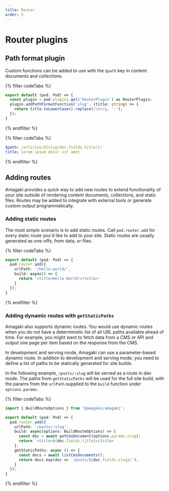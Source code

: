 ```yaml
---
title: Router
order: 5
---
```

# Router plugins

## Path format plugin

Custom functions can be added to use with the `$path` key in content documents
and collections.

{% filter codeTabs %}
```typescript:title=amagaki.ts
export default (pod: Pod) => {
  const plugin = pod.plugins.get('RouterPlugin') as RouterPlugin;
  plugin.addPathFormatFunction('slug', (title: string) => {
    return title.toLowerCase().replace(/\s+/g, '-');
  });
}
```
{% endfilter %}

{% filter codeTabs %}
```yaml
$path: /articles/${slug(doc.fields.title)}/
title: Lorem ipsum dolor sit amet
```
{% endfilter %}

## Adding routes

Amagaki provides a quick way to add new routes to extend functionality of your
site outside of rendering content documents, collections, and static files.
Routes may be added to integrate with external tools or generate custom output
programmatically.

### Adding static routes

The most simple scenario is to add static routes. Call `pod.router.add` for
every static route you'd like to add to your site. Static routes are usually
generated as one-offs, from data, or files.

{% filter codeTabs %}
```typescript:title=amagaki.ts
export default (pod: Pod) => {
  pod.router.add({
    urlPath: '/hello-world/',
    build: async() => {
      return '<title>Hello World!</title>'
    }
  });
}
```
{% endfilter %}

### Adding dynamic routes with `getStaticPaths`

Amagaki also supports dynamic routes. You would use dynamic routes when you do
not have a deterministic list of all URL paths available ahead of time. For
example, you might want to fetch data from a CMS or API and output one page per
item based on the response from the CMS.

In development and serving mode, Amagaki can use a parameter-based dynamic
route. In addition to development and serving mode, you need to define a list of
paths to be statically generated for site builds.

In the following example, `/posts/:slug` will be served as a route in dev mode.
The paths from `getStaticPaths` will be used for the full site build, with the
params from the `urlPath` supplied to the `build` function under
`options.params`.

{% filter codeTabs %}
```typescript:title=amagaki.ts
import { BuildRouteOptions } from '@amagaki/amagaki';

export default (pod: Pod) => {
  pod.router.add({
    urlPath: '/posts/:slug',
    build: async(options: BuildRouteOptions) => {
      const doc = await getCmsDocument(options.params.slug);
      return `<title>${doc.fields.title}</title>`
    },
    getStaticPaths: async () => {
      const docs = await listCmsDocuments();
      return docs.map(doc => `/posts/${doc.fields.slug}/`);
    }
  });
}
```
{% endfilter %}
